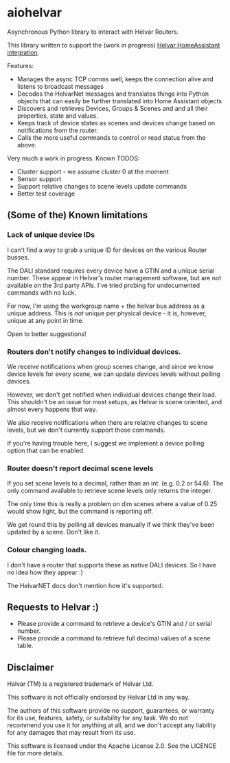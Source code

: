 # aiohelvar
Asynchronous Python library to interact with Helvar Routers.

This library written to support the (work in progress) [Helvar HomeAssistant integration](https://github.com/tomplayford/homeassistant_helvar/). 

Features:
* Manages the async TCP comms well, keeps the connection alive and listens to broadcast messages
* Decodes the HelvarNet messages and translates things into Python objects that can easily be further translated into Home Assistant objects
* Discovers and retrieves Devices, Groups & Scenes and and all their properties, state and values.
* Keeps track of device states as scenes and devices change based on notifications from the router.
* Calls the more useful commands to control or read status from the above.

Very much a work in progress. Known TODOS:

* Cluster support - we assume cluster 0 at the moment
* Sensor support
* Support relative changes to scene levels update commands
* Better test coverage

## (Some of the) Known limitations 

### Lack of unique device IDs

I can't find a way to grab a unique ID for devices on the various Router busses. 

The DALI standard requires every device have a GTIN and a unique serial number. These appear in Helvar's router management software, but are not available on the 3rd party APIs. I've tried probing for undocumented commands with no luck. 

For now, I'm using the workgroup name + the helvar bus address as a unique address. This is *not* unique per physical device - it is, however, unique at any point in time. 

Open to better suggestions!

### Routers don't notify changes to individual devices.

We receive notifications when group scenes change, and since we know device levels for every scene, we can update devices levels without polling devices. 

However, we don't get notified when individual devices change their load. This shouldn't be an issue for most setups, as Helvar is scene oriented, and almost every happens that way. 

We also receive notifications when there are relative changes to scene levels, but we don't currently support those commands. 

If you're having trouble here, I suggest we implement a device polling option that can be enabled. 

### Router doesn't report decimal scene levels

If you set scene levels to a decimal, rather than an int. (e.g. 0.2 or 54.6). The only command available to retrieve scene levels only
returns the integer. 

The only time this is really a problem on dim scenes where a value of 0.25 would show light, but the command is reporting off. 

We get round this by polling all devices manually if we think they've been updated by a scene. Don't like it. 

### Colour changing loads.

I don't have a router that supports these as native DALI devices. So I have no idea how they appear :)

The HelvarNET docs don't mention how it's supported. 


## Requests to Helvar :)

* Please provide a command to retrieve a device's GTIN and / or serial number.
* Please provide a command to retrieve full decimal values of a scene table.

## Disclaimer

Halvar (TM) is a registered trademark of Helvar Ltd.

This software is not officially endorsed by Helvar Ltd in any way.

The authors of this software provide no support, guarantees, or warranty for its use, features, safety, or suitability for any task. We do not recommend you use it for anything at all, and we don't accept any liability for any damages that may result from its use.

This software is licensed under the Apache License 2.0. See the LICENCE file for more details. 


